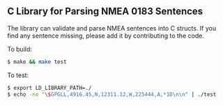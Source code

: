 C Library for Parsing NMEA 0183 Sentences
-----------------------------------------

The library can validate and parse NMEA sentences into C structs. If you find
any sentence missing, please add it by contributing to the code.

To build:

```sh
$ make && make test
```

To test:

```sh
$ export LD_LIBRARY_PATH=./
$ echo -ne "\$GPGLL,4916.45,N,12311.12,W,225444,A,*1D\n\n" | ./test
```
